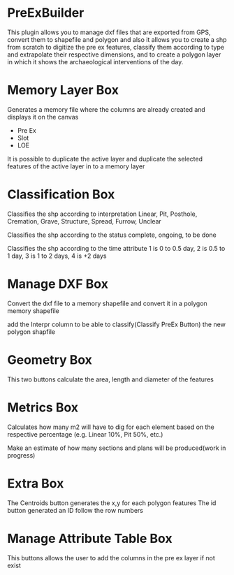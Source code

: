 # PreExBuilder
This plugin allows you to manage dxf files that are exported from GPS, convert them to shapefile and polygon and also it allows you to create a shp from scratch to digitize the pre ex features, classify them according to type and extrapolate their respective dimensions, and to create a polygon layer in which it shows the archaeological interventions of the day.


# Memory Layer Box

Generates a memory file where the columns are already created and displays it on the canvas

<ul>
	<li>Pre Ex</li>
	<li>Slot</li>
	<li>LOE</li>

</ul>

It is possible to duplicate the active layer and duplicate the selected features of the active layer in to a memory layer


# Classification Box

Classifies the shp according to interpretation
	Linear, Pit, Posthole, Cremation, Grave, Structure, Spread, Furrow, Unclear
	

Classifies the shp according to the status
	complete, ongoing, to be done
	

Classifies the shp according to the time
	attribute 1 is 0 to 0.5 day, 2 is 0.5 to 1 day, 3 is 1 to 2 days, 4 is +2 days
	

# Manage DXF Box

Convert the dxf file to a memory shapefile and convert it in a polygon memory shapefile

add the Interpr column to be able to classify(Classify PreEx Button) the new polygon shapfile



# Geometry Box

This two buttons calculate the area, length and diameter of the features


# Metrics Box

Calculates how many m2 will have to dig for each element based on the respective percentage (e.g. Linear 10%, Pit 50%, etc.)

Make an estimate of how many sections and plans will be produced(work in progress)


# Extra Box

The Centroids button generates the x,y for each polygon features
The id button generated an ID follow the row numbers

# Manage Attribute Table Box

This buttons allows the user to add the columns in the pre ex layer if not exist

